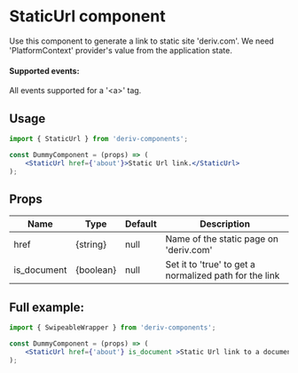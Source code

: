 # StaticUrl component
Use this component to generate a link to static site 'deriv.com'.
We need 'PlatformContext' provider's value from the application state.

#### Supported events:
All events supported for a '\<a>' tag.

## Usage
 
```jsx
import { StaticUrl } from 'deriv-components';

const DummyComponent = (props) => (
    <StaticUrl href={'about'}>Static Url link.</StaticUrl>
);
```

## Props

| Name                     | Type                   | Default            | Description                                                                                                              |
|--------------------------|------------------------|--------------------|--------------------------------------------------------------------------------------------------------------------------|
| href                     | {string}               | null               | Name of the static page on 'deriv.com'                                                                                   |
| is\_document             | {boolean}              | null               | Set it to 'true' to get a normalized path for the link                                                                   |


## Full example:

```jsx
import { SwipeableWrapper } from 'deriv-components';

const DummyComponent = (props) => (
    <StaticUrl href={'about'} is_document >Static Url link to a document.</StaticUrl>
);
```
